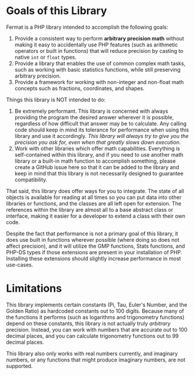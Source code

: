 # Goals of this Library

Fermat is a PHP library intended to accomplish the following goals:

1. Provide a consistent way to perform **arbitrary precision math** without making it easy to accidentally use PHP features (such as arithmetic operators or built in functions) that will reduce precision by casting to native `int` or `float` types.
2. Provide a library that enables the use of common complex math tasks, such as working with basic statistics functions, while still preserving arbitrary precision.
3. Provide a framework for working with non-integer and non-float math concepts such as fractions, coordinates, and shapes.

Things this library is NOT intended to do:

1. Be extremely performant. This library is concerned with always providing the program the desired answer wherever it is possible, regardless of how difficult that answer may be to calculate. Any calling code should keep in mind its tolerance for performance when using this library and use it accordingly. *This library will always try to give you the precision you ask for, even when that greatly slows down execution.*
2. Work with other libraries which offer math capabilities. Everything is self-contained within this library, and if you need to use another math library or a built-in math function to accomplish something, please create a GitHub issue here so that it can be added to the library and keep in mind that this library is not necessarily designed to guarantee compatibility.

That said, this library does offer ways for you to integrate. The state of all objects is available for reading at all times so you can put data into other libraries or functions, and the classes are all left open for extension. The references within the library are almost all to a base abstract class or interface, making it easier for a developer to extend a class with their own code.

Despite the fact that performance is not a primary goal of this library, it does use built in functions wherever possible (where doing so does not affect precision), and it will utilize the GMP functions, Stats functions, and PHP-DS types if those extensions are present in your installation of PHP. Installing these extensions should slightly increase performance in most use-cases.

# Limitations

This library implements certain constants (Pi, Tau, Euler's Number, and the Golden Ratio) as hardcoded constants out to 100 digits. Because many of the functions it performs (such as logarithms and trigonometry functions) depend on these constants, this library is not actually truly *arbitrary* precision. Instead, you can work with numbers that are accurate out to 100 decimal places, and you can calculate trigonometry functions out to 99 decimal places.

This library also only works with real numbers currently, and imaginary numbers, or any functions that might produce imaginary numbers, are not supported.